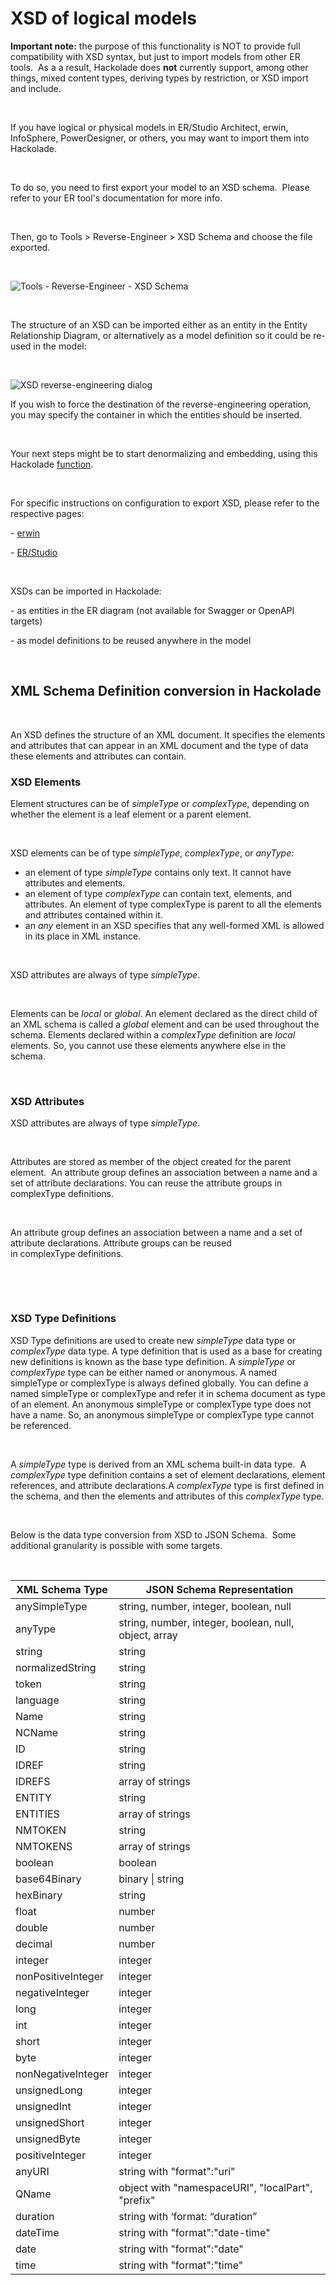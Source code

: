 # XSD of logical models

**Important note:** the purpose of this functionality is NOT to provide full compatibility with XSD syntax, but just to import models from other ER tools.&nbsp; As a a result, Hackolade does **not** currently support, among other things, mixed content types, deriving types by restriction, or XSD import and include.

&nbsp;

If you have logical or physical models in ER/Studio Architect, erwin, InfoSphere, PowerDesigner, or others, you may want to import them into Hackolade. &nbsp;

&nbsp;

To do so, you need to first export your model to an XSD schema.&nbsp; Please refer to your ER tool's documentation for more info. &nbsp;

&nbsp;

Then, go to Tools \> Reverse-Engineer \> XSD Schema and choose the file exported.

&nbsp;

![Tools - Reverse-Engineer - XSD Schema](<lib/Tools%20-%20Reverse-Engineer%20-%20XSD%20Schema.png>)

&nbsp;

The structure of an XSD can be imported either as an entity in the Entity Relationship Diagram, or alternatively as a model definition so it could be re-used in the model:

&nbsp;

![XSD reverse-engineering dialog](<lib/XSD%20RE%20dialog.png>)

If you wish to force the destination of the reverse-engineering operation, you may specify the container in which the entities should be inserted.

&nbsp;

Your next steps might be to start denormalizing and embedding, using this Hackolade [function](<SuggestdenormalizationofaSQLsche.md>). &nbsp;

&nbsp;

For specific instructions on configuration to export XSD, please refer to the respective pages:

\- [erwin](<Fromerwin.md>)

\- [ER/Studio](<FromERStudio.md>)

&nbsp;

XSDs can be imported in Hackolade:

\- as entities in the ER diagram (not available for Swagger or OpenAPI targets)

\- as model definitions to be reused anywhere in the model

&nbsp;

## XML Schema Definition conversion in Hackolade

&nbsp;

An XSD defines the structure of an XML document. It specifies the elements and attributes that can appear in an XML document and the type of data these elements and attributes can contain.

### XSD Elements

Element structures can be of *simpleType* or *complexType*, depending on whether the element is a leaf element or a parent element.

&nbsp;

XSD elements can be of type *simpleType*, *complexType*, or *anyType:*

* an element of type *simpleType* contains only text. It cannot have attributes and elements.&nbsp;
* an element of type *complexType* can contain text, elements, and attributes. An element of type complexType is parent to all the elements and attributes contained within it.&nbsp;
* an *any* element in an XSD specifies that any well-formed XML is allowed in its place in XML instance.

&nbsp;

XSD attributes are always of type *simpleType*.

&nbsp;

Elements can be *local* or *global*. An element declared as the direct child of an XML schema is called a *global* element and can be used throughout the schema. Elements declared within a *complexType* definition are *local* elements. So, you cannot use these elements anywhere else in the schema.&nbsp;

&nbsp;

### XSD Attributes

XSD attributes are always of type *simpleType*.

&nbsp;

Attributes are stored as member of the object created for the parent element.&nbsp; An attribute group defines an association between a name and a set of attribute declarations. You can reuse the attribute groups in complexType definitions.

&nbsp;

An attribute group defines an association between a name and a set of attribute declarations. Attribute groups can be reused in complexType definitions.

&nbsp;

&nbsp;

### XSD Type Definitions

XSD Type definitions are used to create new *simpleType* data type or *complexType* data type. A type definition that is used as a base for creating new definitions is known as the base type definition. A *simpleType* or *complexType* type can be either named or anonymous. A named simpleType or complexType is always defined globally. You can define a named simpleType or complexType and refer it in schema document as type of an element. An anonymous simpleType or complexType type does not have a name. So, an anonymous simpleType or complexType type cannot be referenced.

&nbsp;

A *simpleType* type is derived from an XML schema built-in data type.&nbsp; A *complexType* type definition contains a set of element declarations, element references, and attribute declarations.A *complexType* type is first defined in the schema, and then the elements and attributes of this *complexType* type.

&nbsp;

Below is the data type conversion from XSD to JSON Schema.&nbsp; Some additional granularity is possible with some targets.

&nbsp;

| **XML Schema Type** | **JSON Schema Representation** |
| --- | --- |
| anySimpleType | string, number, integer, boolean, null |
| anyType | string, number, integer, boolean, null, object, array |
| string | string |
| normalizedString | string |
| token | string |
| language | string |
| Name | string |
| NCName | string |
| ID | string |
| IDREF | string |
| IDREFS | array of strings |
| ENTITY | string |
| ENTITIES | array of strings |
| NMTOKEN | string |
| NMTOKENS | array of strings |
| boolean | boolean |
| base64Binary | binary \| string |
| hexBinary | string |
| float | number |
| double | number |
| decimal | number |
| integer | integer |
| nonPositiveInteger | integer |
| negativeInteger | integer |
| long | integer |
| int | integer |
| short | integer |
| byte | integer |
| nonNegativeInteger | integer |
| unsignedLong | integer |
| unsignedInt | integer |
| unsignedShort | integer |
| unsignedByte | integer |
| positiveInteger | integer |
| anyURI | string with "format":"uri" |
| QName | object with "namespaceURI", "localPart", "prefix" |
| duration | string with ‘format: “duration” |
| dateTime | string with "format":"date-time" |
| date | string with "format":"date" |
| time | string with "format":"time" |


&nbsp;

